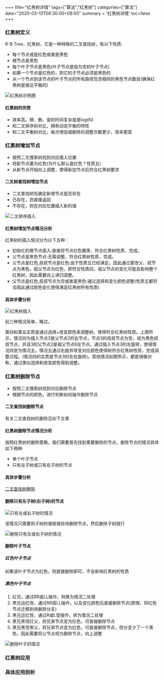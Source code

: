 +++
title="红黑树详情"
tags=["算法","红黑树"]
categories=["算法"]
date="2020-03-13T06:30:00+08:00"
summary = '红黑树详情'
toc=false
+++

### 红黑树定义

R-B Tree，红黑树，它是一种特殊的二叉查找树，有以下性质:

-	每个节点或是红色或者是黑色
-	根节点是黑色
-	每个叶子节点是黑色(叶子节点是指为空的叶子节点)
-	如果一个节点是红色的，则它的子节点必须是黑色的
-	从一个节点到该节点的叶子节点的所有路径包含相同的黑色节点数目(确保红黑树是接近平衡的)

![红黑树示例图](img_0.png)

#### 红黑树的优势

-	效率高，增、删、查的时间复杂度是log(N)
-	和二叉排序树对比，拥有动态平衡的特性
-	和二叉平衡树对比，每次增加或删除的调整次数更少，效率更高

### 红黑树增加节点

-	按照二叉搜索树找到对应插入位置
-	将新节点置为红色(为什么默认是红色？性质五)
-	从新节点开始向上调整，使得新加节点后符合红黑树要求

#### 二叉树查找树增加节点

-	二叉查找树先确定新增节点是否存在
-	已存在，则直接返回
-	不存在，则在对应位置插入新的值

![二叉排序插入](img_1.png)

#### 红黑树增加节点情况分析

红黑树的插入情况分为以下五种：

-	初始化的根节点插入:直接将节点红色置黑，符合红黑树性质，完成。
-	父节点是黑色节点:无需调整，符合红黑树性质，完成。
-	父节点是红色,叔叔节点是红色:由于性质五已经满足，因此通过更改父、叔节点为黑色，祖父节点为红色，即符合性质四，祖父节点的变化可能会影响整个红黑树，因此需要向上递归调整。
-	父节点是红色,叔叔节点为空或者是黑色:通过选择和变化颜色调整(性质五都符合因此通过颜色变化使得满足红黑树所有性质)

#### 具体步骤分析

![红黑树插入](img_2.png)

前三种情况简单，略过。

第四和第五实质是通过选择+改变颜色来调整树，使得符合红黑树性质。上图所示，情况四为插入节点3是父节点2的右节点，节点3的叔叔节点为空，视为黑色叔叔节点，并且3的父节点2是祖父节点6左节点。通过插入节点3的左旋转，使得情况四变为情况五，情况五通过右旋并改变对应颜色使得树符合红黑树性质，完成调整过程。(情况四的实质是节点3的左右旋转)。其他情况如图所示，都是镜像对称，通过类似选择和改变颜色得到调整。

### 红黑树删除节点

-	按照二叉搜索树找到对应删除节点
-	根据节点的颜色，进行判断如何操作删除节点

#### 二叉查找树删除节点

有关二叉查找树的删除见如下文章

#### 红黑树删除节点情况分析

按照红黑树的删除策略，我们需要首先找到需要删除的节点，删除节点的情况具体如下两种

-	单个叶子节点
-	只有左子树或只有右子树的节点

#### 具体步骤分析

[二叉查找树删除](https://www.cnblogs.com/weiweng/p/12486322.html)

#### 删除只有左子树(右子树)的节点

![只有左或右子树的情况](img_3.png)

该情况只需要将子树的值赋值给待删除节点，然后删除子树就行

![删除只有左或右子树的情况](img_4.png)

#### 删除叶子节点

##### 红色叶子节点

如果该叶子节点为红色，则直接删除即可，不会影响红黑树的性质

##### 黑色叶子节点

1.	红兄，通过RR或LL操作，转换为情况二处理
2.	黑兄远红侄，通过RR或LL操作，以及变化颜色后直接删除节点(原理，将红色节点迁移到待删除分支)
3.	黑兄近红侄，通过R或L型操作，转为情况二处理
4.	黑兄黑侄红父，将兄弟节点变为红色，可直接删除节点
5.	黑兄黑侄黑父，将兄弟节点变为红色，可直接删除节点，但分支少了一个黑色，因此需要将父节点视为删除节点，向上调整

![删除叶子的情况](img_5.png)

### 红黑树应用

### 具体应用剖析

